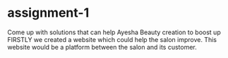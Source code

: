 # assignment-1
Come up with solutions that can help Ayesha Beauty creation to boost up
FIRSTLY we created a website which could help the salon improve. 
This website would be a platform between the salon and its customer. 

